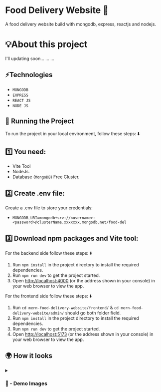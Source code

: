 # Food Delivery Website 🍜
A food delivery website build with mongodb, express, reactjs and nodejs.

# 💡About this project 

I'll updating soon... ... ...

## ⚡Technologies
* `MONGODB`
* `EXPRESS`
* `REACT JS`
* `NODE JS`

## 🚦 Running the Project

To run the project in your local environment, follow these steps: ⬇️

## 1️⃣ You need: 

- Vite Tool
- NodeJs.
- Database (`MongoDB`) Free Cluster.

## 2️⃣ Create .env file:

Create a .env file to store your credentials:

- `MONGODB_URI=mongodb+srv://<username>:<password>@clusterName.xxxxxxx.mongodb.net/food-del`

## 3️⃣ Download npm packages and Vite tool:

For the backend side follow these steps: ⬇️

1. Run `npm install` in the project directory to install the required dependencies.
2. Run `npm run dev` to get the project started.
3. Open [http://localhost:4000](http://localhost:4000) (or the address shown in your console) in your web browser to view the app.

For the frontend side follow these steps: ⬇️

1. Run `cd mern-food-delivery-website/frontend/` & `cd mern-food-delivery-website/admin/` should go both folder field.
2. Run `npm install` in the project directory to install the required dependencies.
3. Run `npm run dev` to get the project started.
4. Open [http://localhost:5173](http://localhost:5173) (or the address shown in your console) in your web browser to view the app.

## 🌍 How it looks

<details>
<summary><h3> 📸 - Demo Images </h3></summary>


<img src='https://github.com/user-attachments/assets/9d4ea7fd-16cc-4b31-befc-450c900ea5ff' width="100%"/>

#

<img src='https://github.com/user-attachments/assets/cd1cb609-a41a-40fe-92af-3f67d7d6a059' width="100%"/>

#

<img src='https://github.com/user-attachments/assets/bfb0cf11-7cc9-44c4-80b9-97f28de8d604' width="100%"/>

#

<img src='https://github.com/user-attachments/assets/bae7e831-f0f0-448f-873e-86f007c96085' width="100%"/>

#

<img src='https://github.com/user-attachments/assets/218ef8a2-c117-44a1-9b4c-092fc3a9992d' width="100%"/>

#

<img src='https://github.com/user-attachments/assets/13000049-225b-487e-ac88-957d02e954ea' width="100%"/>

#

<img src='https://github.com/user-attachments/assets/4d7f5ef7-8e02-489a-ac33-d59933a1fb4f' width="100%"/>

</details>

